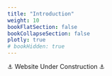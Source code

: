 ```yaml
---
title: "Introduction"
weight: 10
bookFlatSection: false
bookCollapseSection: false
plotly: true
# bookHidden: true
---
```


⚓ Website Under Construction ⚓